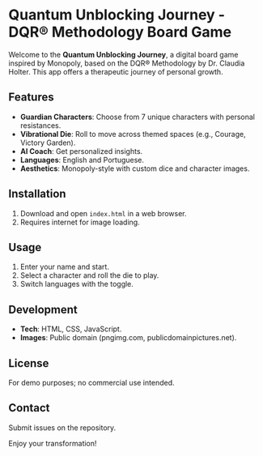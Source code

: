 # Quantum Unblocking Journey - DQR® Methodology Board Game

Welcome to the **Quantum Unblocking Journey**, a digital board game inspired by Monopoly, based on the DQR® Methodology by Dr. Claudia Holter. This app offers a therapeutic journey of personal growth.

## Features
- **Guardian Characters**: Choose from 7 unique characters with personal resistances.
- **Vibrational Die**: Roll to move across themed spaces (e.g., Courage, Victory Garden).
- **AI Coach**: Get personalized insights.
- **Languages**: English and Portuguese.
- **Aesthetics**: Monopoly-style with custom dice and character images.

## Installation
1. Download and open `index.html` in a web browser.
2. Requires internet for image loading.

## Usage
1. Enter your name and start.
2. Select a character and roll the die to play.
3. Switch languages with the toggle.

## Development
- **Tech**: HTML, CSS, JavaScript.
- **Images**: Public domain (pngimg.com, publicdomainpictures.net).

## License
For demo purposes; no commercial use intended.

## Contact
Submit issues on the repository.

Enjoy your transformation!
